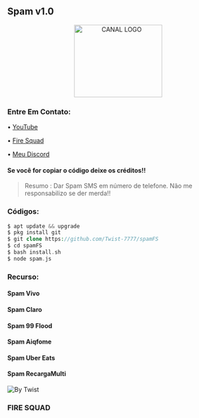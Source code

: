 ## Spam v1.0


<p align="center">
  <a href="https://youtube.com/channel/UCBZld3eQeyxKmNeholLkpCg">
    <img src="https://cdn.discordapp.com/attachments/805243146258743306/806327005381132308/SPOILER_download.png" alt="CANAL LOGO" width="200" height="165">
  </a>


### Entre Em Contato:

• [YouTube](https://youtube.com/channel/UCBZld3eQeyxKmNeholLkpCg)

• [Fire Squad](https://discord.gg/MNHaPVeZb7)

• [Meu Discord](https://discord.com/channels/@me/805514618205241344)

#### Se você for copiar o código deixe os créditos!!
> Resumo : Dar Spam SMS em número de telefone.
Não me responsabilizo se der merda!!

### Códigos:

```php
$ apt update && upgrade
$ pkg install git
$ git clone https://github.com/Twist-7777/spamFS
$ cd spamFS
$ bash install.sh
$ node spam.js

```


### Recurso:
#### Spam Vivo
#### Spam Claro
#### Spam 99 Flood
#### Spam Aiqfome
#### Spam Uber Eats
#### Spam RecargaMulti

![By Twist](https://cdn.discordapp.com/attachments/805243146258743306/805970552622809108/Screenshot_20210201-221748_Termux2.jpg)


### FIRE SQUAD
